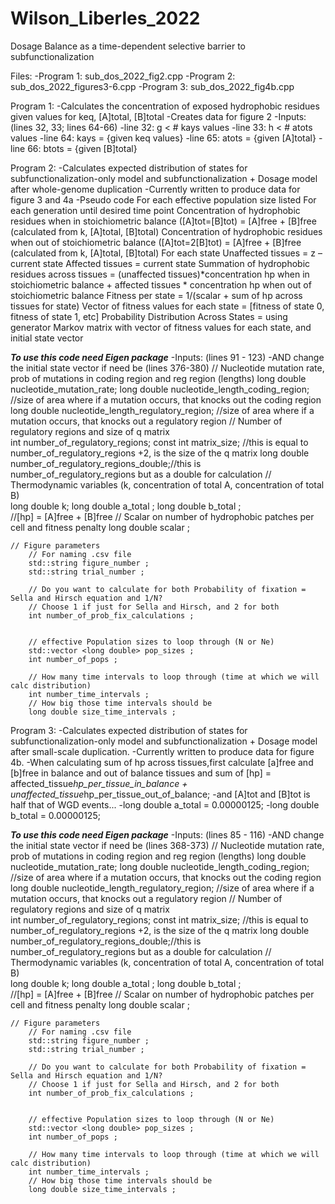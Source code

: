 # Wilson_Liberles_2022
Dosage Balance as a time-dependent selective barrier to subfunctionalization

Files:
  -Program 1: sub_dos_2022_fig2.cpp
  -Program 2: sub_dos_2022_figures3-6.cpp
  -Program 3: sub_dos_2022_fig4b.cpp
  
  
Program 1: 
  -Calculates the concentration of exposed hydrophobic residues given values for keq, [A]total, [B]total
  -Creates data for figure 2
  -Inputs: (lines 32, 33; lines 64-66)
      -line 32: g < # kays values
      -line 33: h < # atots values
      -line 64: kays = {given keq values}
      -line 65: atots = {given [A]total}
      -line 66: btots = {given [B]total}

Program 2:
  -Calculates expected distribution of states for subfunctionalization-only model and subfunctionalization + Dosage model after whole-genome duplication
  -Currently written to produce data for figure 3 and 4a
  -Pseudo code
        For each effective population size listed
            For each generation until desired time point
                Concentration of hydrophobic residues when in stoichiometric balance ([A]tot=[B]tot) = [A]free + [B]free (calculated from k, [A]total, [B]total)
                Concentration of hydrophobic residues when out of stoichiometric balance ([A]tot=2[B]tot) = [A]free + [B]free (calculated from k, [A]total, [B]total)
                For each state
                    Unaffected tissues = z – current state
                    Affected tissues  = current state
                    Summation of hydrophobic residues across tissues = (unaffected tissues)*concentration hp when in stoichiometric balance + affected tissues * concentration hp when out of stoichiometric balance
                    Fitness per state = 1/(scalar + sum of hp across tissues for state)
                Vector of fitness values for each state  = [fitness of state 0, fitness of state 1, etc]
                Probability Distribution Across States = using generator Markov matrix with vector of fitness values for each state, and initial state vector
                
                
  ***To use this code need Eigen package***
  -Inputs: (lines 91 - 123)
  -AND change the initial state vector if need be (lines 376-380)
      // Nucleotide mutation rate, prob of mutations in coding region and reg region (lengths)
        long double nucleotide_mutation_rate;
        long double nucleotide_length_coding_region; //size of area where if a mutation occurs, that knocks out the coding region
        long double nucleotide_length_regulatory_region; //size of area where if a mutation occurs, that knocks out a regulatory region
    // Number of regulatory regions and size of q matrix  
        int number_of_regulatory_regions;
        const int matrix_size; //this is equal to  number_of_regulatory_regions +2, is the size of the q matrix
        long double number_of_regulatory_regions_double;//this is number_of_regulatory_regions but as a double for calculation
    // Thermodynamic variables (k, concentration of total A, concentration of total B)    
        long double k;
        long double a_total ;
        long double b_total ;     
        //[hp] = [A]free + [B]free
    // Scalar on number of hydrophobic patches per cell and fitness penalty 
        long double scalar ;

    // Figure parameters    
        // For naming .csv file
        std::string figure_number ;
        std::string trial_number ;    

        // Do you want to calculate for both Probability of fixation = Sella and Hirsch equation and 1/N?
        // Choose 1 if just for Sella and Hirsch, and 2 for both
        int number_of_prob_fix_calculations ;


        // effective Population sizes to loop through (N or Ne)
        std::vector <long double> pop_sizes ;
        int number_of_pops ;

        // How many time intervals to loop through (time at which we will calc distribution)
        int number_time_intervals ;
        // How big those time intervals should be
        long double size_time_intervals ; 
    
Program 3: 
  -Calculates expected distribution of states for subfunctionalization-only model and subfunctionalization + Dosage model after small-scale duplication. 
  -Currently written to produce data for figure 4b.
  -When calculating  sum of hp across tissues,first calculate [a]free and [b]free in balance and out of balance tissues and sum of [hp] = affected_tissue*hp_per_tissue_in_balance + unaffected_tissue*hp_per_tissue_out_of_balance;
  -and [A]tot and [B]tot is half that of WGD events...
  -long double a_total = 0.00000125;
  -long double b_total = 0.00000125; 

  ***To use this code need Eigen package***
  -Inputs: (lines 85 - 116)
  -AND change the initial state vector if need be (lines 368-373)
      // Nucleotide mutation rate, prob of mutations in coding region and reg region (lengths)
        long double nucleotide_mutation_rate;
        long double nucleotide_length_coding_region; //size of area where if a mutation occurs, that knocks out the coding region
        long double nucleotide_length_regulatory_region; //size of area where if a mutation occurs, that knocks out a regulatory region
    // Number of regulatory regions and size of q matrix  
        int number_of_regulatory_regions;
        const int matrix_size; //this is equal to  number_of_regulatory_regions +2, is the size of the q matrix
        long double number_of_regulatory_regions_double;//this is number_of_regulatory_regions but as a double for calculation
    // Thermodynamic variables (k, concentration of total A, concentration of total B)    
        long double k;
        long double a_total ;
        long double b_total ;     
        //[hp] = [A]free + [B]free
    // Scalar on number of hydrophobic patches per cell and fitness penalty 
        long double scalar ;

    // Figure parameters    
        // For naming .csv file
        std::string figure_number ;
        std::string trial_number ;    

        // Do you want to calculate for both Probability of fixation = Sella and Hirsch equation and 1/N?
        // Choose 1 if just for Sella and Hirsch, and 2 for both
        int number_of_prob_fix_calculations ;


        // effective Population sizes to loop through (N or Ne)
        std::vector <long double> pop_sizes ;
        int number_of_pops ;

        // How many time intervals to loop through (time at which we will calc distribution)
        int number_time_intervals ;
        // How big those time intervals should be
        long double size_time_intervals ; 
